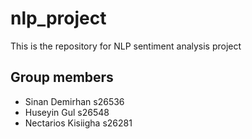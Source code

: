 # nlp_project
This is the repository for NLP sentiment analysis project 

## Group members
- Sinan Demirhan s26536
- Huseyin Gul s26548
- Nectarios Kisiigha s26281
